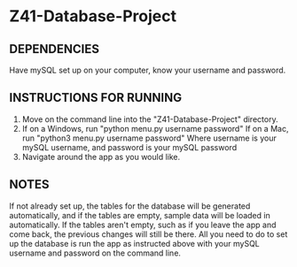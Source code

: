 # Z41-Database-Project


## DEPENDENCIES
Have mySQL set up on your computer, know your username and password.


## INSTRUCTIONS FOR RUNNING
1. Move on the command line into the "Z41-Database-Project" directory.
2. If on a Windows, run "python menu.py username password"
   If on a Mac,     run "python3 menu.py username password"
	Where username is your mySQL username, and password is your mySQL password
3. Navigate around the app as you would like.


## NOTES
If not already set up, the tables for the database will be generated automatically, and if the tables are empty, sample data will be loaded in automatically. If the tables aren't empty, such as if you leave the app and come back, the previous changes will still be there. All you need to do to set up the database is run the app as instructed above with your mySQL username and password on the command line.